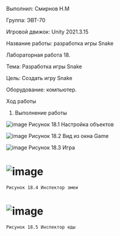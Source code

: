 Выполнил: Смирнов Н.М

Группа: ЭВТ-70

Игровой движок: Unity 2021.3.15

Название работы: разработка игры Snake

Лабораторная работа 18.

Тема: Разработка игры Snake 

Цель: Создать игру Snake

Оборудование: компьютер.  

Ход работы

1. Выполнение работы


![image](https://user-images.githubusercontent.com/119733911/205501575-1c5b212d-6fb8-4b4a-aa4f-91a00cf279b6.png)
Рисунок 18.1 Настройка объектов

![image](https://user-images.githubusercontent.com/119733911/205501610-f8c5138c-3966-474e-ad1e-a2fccaa77420.png)
Рисунок 18.2 Вид из окна Game

![image](https://user-images.githubusercontent.com/119409903/205281665-28026655-b80d-4894-9884-53f365b38976.png)
    Рисунок 18.3 Игра
    
# ![image](https://user-images.githubusercontent.com/119409903/205281732-56748147-188f-4471-bce8-28575fef027d.png)
    Рисунок 18.4 Инспектор змеи
    
# ![image](https://user-images.githubusercontent.com/119409903/205281844-3450fe33-7b16-4cec-a642-fc51b51b3906.png)
    Рисунок 18.5 Инспектор еды
    
